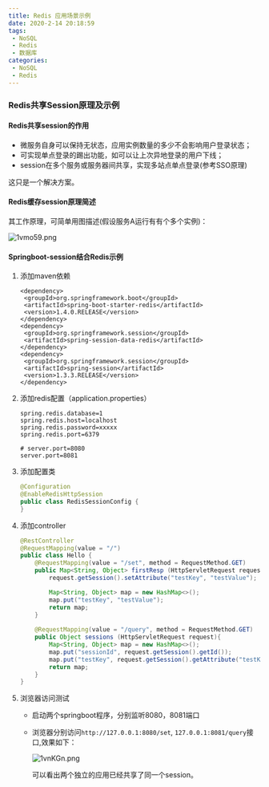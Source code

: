 ```yaml
---
title: Redis 应用场景示例
date: 2020-2-14 20:18:59
tags:
 - NoSQL
 - Redis
 - 数据库
categories:
 - NoSQL
 - Redis
---
```


### Redis共享Session原理及示例

#### Redis共享session的作用

- 微服务自身可以保持无状态，应用实例数量的多少不会影响用户登录状态；
- 可实现单点登录的踢出功能，如可以让上次异地登录的用户下线；
- session在多个服务或服务器间共享，实现多站点单点登录(参考SSO原理)

<!--more-->

这只是一个解决方案。

#### Redis缓存session原理简述

其工作原理，可简单用图描述(假设服务A运行有有个多个实例)：

![1vmo59.png](https://s2.ax1x.com/2020/02/14/1vmo59.png)

#### Springboot-session结合Redis示例

1. 添加maven依赖

   ```
   <dependency>  
   	<groupId>org.springframework.boot</groupId>  
   	<artifactId>spring-boot-starter-redis</artifactId>
   	<version>1.4.0.RELEASE</version>
   </dependency>  
   <dependency>  
   	<groupId>org.springframework.session</groupId>  
   	<artifactId>spring-session-data-redis</artifactId>  
   </dependency>
   <dependency>
   	<groupId>org.springframework.session</groupId>
   	<artifactId>spring-session</artifactId>
   	<version>1.3.3.RELEASE</version>
   </dependency>
   ```

2. 添加redis配置（application.properties）

   ```properties
   spring.redis.database=1  
   spring.redis.host=localhost
   spring.redis.password=xxxxx
   spring.redis.port=6379
   
   # server.port=8080
   server.port=8081
   
   ```

3. 添加配置类

   ```java
   @Configuration  
   @EnableRedisHttpSession  
   public class RedisSessionConfig {  
   }
   ```

4. 添加controller

   ```java
   @RestController  
   @RequestMapping(value = "/")
   public class Hello {  
       @RequestMapping(value = "/set", method = RequestMethod.GET)  
       public Map<String, Object> firstResp (HttpServletRequest request){           
           request.getSession().setAttribute("testKey", "testValue");
   
           Map<String, Object> map = new HashMap<>(); 
           map.put("testKey", "testValue");  
           return map;
       }
     
       @RequestMapping(value = "/query", method = RequestMethod.GET)  
       public Object sessions (HttpServletRequest request){
           Map<String, Object> map = new HashMap<>();
           map.put("sessionId", request.getSession().getId());
           map.put("testKey", request.getSession().getAttribute("testKey"));
           return map;
       }
   } 
   ```

5. 浏览器访问测试

   - 启动两个springboot程序，分别监听8080，8081端口

   - 浏览器分别访问`http://127.0.0.1:8080/set`, `127.0.0.1:8081/query`接口,效果如下：

     ![1vnKGn.png](https://s2.ax1x.com/2020/02/14/1vnKGn.png)

     可以看出两个独立的应用已经共享了同一个session。




